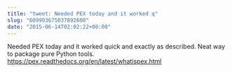```yaml
---
title: "tweet: Needed PEX today and it worked q"
slug: "609903675037892608"
date: "2015-06-14T02:02:22+00:00"
---
```

Needed PEX today and it worked quick and exactly as described. Neat way to package pure Python tools. https://pex.readthedocs.org/en/latest/whatispex.html